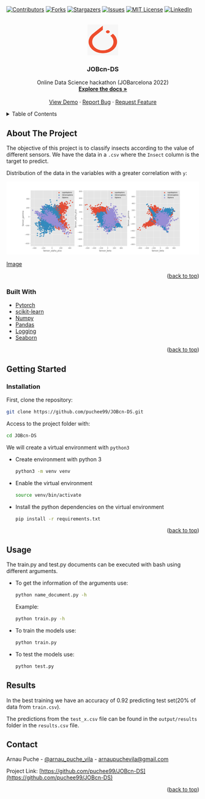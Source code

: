 <div id="top"></div>

<!-- PROJECT SHIELDS -->
<!--
*** https://www.markdownguide.org/basic-syntax/#reference-style-links
-->
[![Contributors][contributors-shield]][contributors-url]
[![Forks][forks-shield]][forks-url]
[![Stargazers][stars-shield]][stars-url]
[![Issues][issues-shield]][issues-url]
[![MIT License][license-shield]][license-url]
[![LinkedIn][linkedin-shield]][linkedin-url]



<!-- PROJECT LOGO -->
<br />
<div align="center">
  <a href="https://github.com/puchee99/JOBcn-DS">
    <img src="images/pytorch.png" alt="Logo" width="80" height="80">
  </a>

  <h3 align="center">JOBcn-DS</h3>

  <p align="center">
    Online Data Science hackathon  (JOBarcelona 2022)
    <br />
    <a href="https://github.com/puchee99/JOBcn-DS"><strong>Explore the docs »</strong></a>
    <br />
    <br />
    <a href="https://github.com/puchee99/JOBcn-DS">View Demo</a>
    ·
    <a href="https://github.com/puchee99/JOBcn-DS/issues">Report Bug</a>
    ·
    <a href="https://github.com/puchee99/JOBcn-DS/issues">Request Feature</a>
  </p>
</div>



<!-- TABLE OF CONTENTS -->
<details>
  <summary>Table of Contents</summary>
  <ol>
    <li>
      <a href="#about-the-project">About The Project</a>
      <ul>
        <li><a href="#built-with">Built With</a></li>
      </ul>
    </li>
    <li>
      <a href="#getting-started">Getting Started</a>
      <ul>
        <li><a href="#installation">Installation</a></li>
      </ul>
    </li>
    <li><a href="#usage">Usage</a></li>
    <li><a href="#results">Results</a></li>
    <li><a href="#contact">Contact</a></li>
  </ol>
</details>


<!-- ABOUT THE PROJECT -->
## About The Project

The objective of this project is to classify insects according to the value of different sensors.
We have the data in a `.csv` where the `Insect` column is the target to predict.


Distribution of the data in the variables with a greater correlation with `y`:

![product-screenshot]

[Image][product-screenshot]


<p align="right">(<a href="#top">back to top</a>)</p>


### Built With

* [Pytorch](https://pytorch.org/)
* [scikit-learn](https://scikit-learn.org/)
* [Numpy](https://numpy.org/)
* [Pandas](https://pandas.pydata.org/)
* [Logging](https://docs.python.org/3/library/logging.html)
* [Seaborn](https://seaborn.pydata.org/)

<p align="right">(<a href="#top">back to top</a>)</p>


<!-- GETTING STARTED -->
## Getting Started

### Installation


First, clone the repository:
   ```sh
   git clone https://github.com/puchee99/JOBcn-DS.git
   ```
Access to the project folder with:
  ```sh
  cd JOBcn-DS
  ```

We will create a virtual environment with `python3`
* Create environment with python 3 
    ```sh
    python3 -m venv venv
    ```
    
* Enable the virtual environment
    ```sh
    source venv/bin/activate
    ```

* Install the python dependencies on the virtual environment
    ```sh
    pip install -r requirements.txt
    ```

<p align="right">(<a href="#top">back to top</a>)</p>

## Usage
The train.py and test.py documents can be executed with bash using different arguments.

* To get the information of the arguments use:
    ```sh
    python name_document.py -h
    ```
    Example:
    ```sh
    python train.py -h
    ```
* To train the models use:
    ```sh
    python train.py
    ```
* To test the models use:
    ```sh
    python test.py
    ```


## Results

In the best training we have an accuracy of 0.92 predicting test set(20% of data from `train.csv`).

The predictions from the `test_x.csv` file can be found in the `output/results` folder in the `results.csv` file.

<!-- CONTACT -->
## Contact

Arnau Puche  - [@arnau_puche_vila](https://www.linkedin.com/in/arnau-puche-vila-ds/) - arnaupuchevila@gmail.com

Project Link: [https://github.com/puchee99/JOBcn-DS](https://github.com/puchee99/JOBcn-DS)


<p align="right">(<a href="#top">back to top</a>)</p>



<!-- MARKDOWN LINKS & IMAGES -->
<!-- https://www.markdownguide.org/basic-syntax/#reference-style-links -->
[contributors-shield]: https://img.shields.io/github/contributors/puchee99/JOBcn-DS.svg?style=for-the-badge
[contributors-url]: https://github.com/puchee99/JOBcn-DS/graphs/contributors
[forks-shield]: https://img.shields.io/github/forks/puchee99/JOBcn-DS.svg?style=for-the-badge
[forks-url]: https://github.com/puchee99/JOBcn-DS/network/members
[stars-shield]: https://img.shields.io/github/stars/puchee99/JOBcn-DS.svg?style=for-the-badge
[stars-url]: https://github.com/puchee99/JOBcn-DS/stargazers
[issues-shield]: https://img.shields.io/github/issues/puchee99/JOBcn-DS.svg?style=for-the-badge
[issues-url]: https://github.com/puchee99/JOBcn-DS/issues
[license-shield]: https://img.shields.io/github/license/puchee99/JOBcn-DS.svg?style=for-the-badge
[license-url]: https://github.com/puchee99/JOBcn-DS/blob/main/LICENSE.txt
[linkedin-shield]: https://img.shields.io/badge/-LinkedIn-black.svg?style=for-the-badge&logo=linkedin&colorB=555
[linkedin-url]: https://www.linkedin.com/in/arnau-puche-vila-ds/
[product-screenshot]: images/figures.png